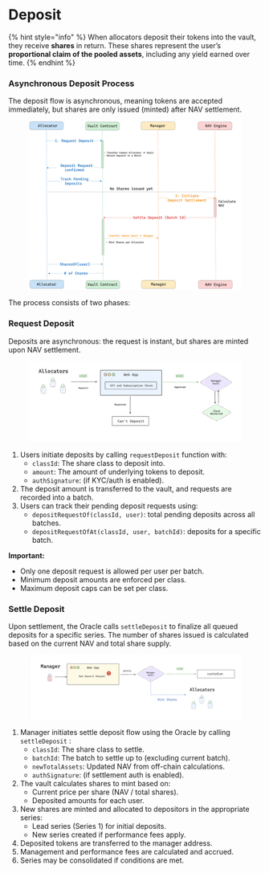 # Deposit

{% hint style="info" %}
When allocators deposit their tokens into the vault, they receive **shares** in return. These shares represent the user’s **proportional claim of the pooled assets**, including any yield earned over time.
{% endhint %}

### Asynchronous Deposit Process

The deposit flow is asynchronous, meaning tokens are accepted immediately, but shares are only issued (minted) after NAV settlement.

<figure><img src="../../.gitbook/assets/deposit-lifecycle-overview.png" alt="" width="563"><figcaption></figcaption></figure>

The process consists of two phases:

### Request Deposit

Deposits are asynchronous: the request is instant, but shares are minted upon NAV settlement.

<figure><img src="../../.gitbook/assets/deposit-request-flow.png" alt="" width="563"><figcaption></figcaption></figure>

1. Users initiate deposits by calling `requestDeposit` function with:
   * `classId`: The share class to deposit into.
   * `amount`: The amount of underlying tokens to deposit.
   * `authSignature`: (if KYC/auth is enabled).
2. The deposit amount is transferred to the vault, and requests are recorded into a batch.
3. Users can track their pending deposit requests using:
   * `depositRequestOf(classId, user)`: total pending deposits across all batches.
   * `depositRequestOfAt(classId, user, batchId)`: deposits for a specific batch.



**Important:**

* Only one deposit request is allowed per user per batch.
* Minimum deposit amounts are enforced per class.
* Maximum deposit caps can be set per class.



### Settle Deposit

Upon settlement, the Oracle calls `settleDeposit` to finalize all queued deposits for a specific series. The number of shares issued is calculated based on the current NAV and total share supply.

<figure><img src="../../.gitbook/assets/deposit-settlement-flow.png" alt="" width="563"><figcaption></figcaption></figure>

1. Manager initiates settle deposit flow using the Oracle by calling `settleDeposit` :
   * `classId`: The share class to settle.
   * `batchId`: The batch to settle up to (excluding current batch).
   * `newTotalAssets`: Updated NAV from off-chain calculations.
   * `authSignature`: (if settlement auth is enabled).
2. The vault calculates shares to mint based on:
   * Current price per share (NAV / total shares).
   * Deposited amounts for each user.
3. New shares are minted and allocated to depositors in the appropriate series:
   * Lead series (Series 1) for initial deposits.
   * New series created if performance fees apply.
4. Deposited tokens are transferred to the manager address.
5. Management and performance fees are calculated and accrued.
6. Series may be consolidated if conditions are met.
